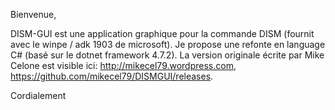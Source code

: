 Bienvenue,

DISM-GUI est une application graphique pour la commande DISM (fournit avec le winpe / adk 1903 de microsoft).
Je propose une refonte en language C# (basé sur le dotnet framework 4.7.2).
La version originale écrite par Mike Celone est visible ici: http://mikecel79.wordpress.com, https://github.com/mikecel79/DISMGUI/releases.

Cordialement
